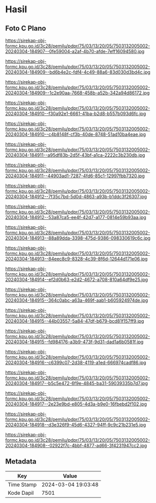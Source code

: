 # Hasil

## Foto C Plano

https://sirekap-obj-formc.kpu.go.id/3c28/pemilu/pdpr/75/03/13/20/05/7503132005002-20240304-184907--0fe59004-a2af-4b70-afde-7eff16094580.jpg

https://sirekap-obj-formc.kpu.go.id/3c28/pemilu/pdpr/75/03/13/20/05/7503132005002-20240304-184909--bd6b4e2c-fdf4-4c49-88a6-83d030d3bd4c.jpg

https://sirekap-obj-formc.kpu.go.id/3c28/pemilu/pdpr/75/03/13/20/05/7503132005002-20240304-184909--1c2e90aa-7668-458b-a52b-342a94d86172.jpg

https://sirekap-obj-formc.kpu.go.id/3c28/pemilu/pdpr/75/03/13/20/05/7503132005002-20240304-184910--f30a92e1-6661-41ba-b2d8-b557b093d6fc.jpg

https://sirekap-obj-formc.kpu.go.id/3c28/pemilu/pdpr/75/03/13/20/05/7503132005002-20240304-184910--c4b8148f-cf3b-40de-8748-51ad10ba4eae.jpg

https://sirekap-obj-formc.kpu.go.id/3c28/pemilu/pdpr/75/03/13/20/05/7503132005002-20240304-184911--a95df83b-2d5f-43bf-a1ca-2222c3b230db.jpg

https://sirekap-obj-formc.kpu.go.id/3c28/pemilu/pdpr/75/03/13/20/05/7503132005002-20240304-184911--44903ad1-7287-4fd6-85c1-12997fbb7320.jpg

https://sirekap-obj-formc.kpu.go.id/3c28/pemilu/pdpr/75/03/13/20/05/7503132005002-20240304-184912--7f35c7bd-5d0d-4863-a93b-b1ddc3f26307.jpg

https://sirekap-obj-formc.kpu.go.id/3c28/pemilu/pdpr/75/03/13/20/05/7503132005002-20240304-184912--53a87ca5-ee4f-42d7-a177-0814e59b93aa.jpg

https://sirekap-obj-formc.kpu.go.id/3c28/pemilu/pdpr/75/03/13/20/05/7503132005002-20240304-184913--88a89dda-3398-475d-9386-098330619c6c.jpg

https://sirekap-obj-formc.kpu.go.id/3c28/pemilu/pdpr/75/03/13/20/05/7503132005002-20240304-184913--84eec8c9-8328-4c39-8f6d-12644d171e06.jpg

https://sirekap-obj-formc.kpu.go.id/3c28/pemilu/pdpr/75/03/13/20/05/7503132005002-20240304-184914--ef2d0b63-e2d2-4672-a708-810a64df9e25.jpg

https://sirekap-obj-formc.kpu.go.id/3c28/pemilu/pdpr/75/03/13/20/05/7503132005002-20240304-184915--364c0abc-a63a-469f-aab1-b605924974de.jpg

https://sirekap-obj-formc.kpu.go.id/3c28/pemilu/pdpr/75/03/13/20/05/7503132005002-20240304-184915--44b03557-5a84-47df-b679-bcd81f157ff9.jpg

https://sirekap-obj-formc.kpu.go.id/3c28/pemilu/pdpr/75/03/13/20/05/7503132005002-20240304-184915--fd984176-a3b9-473f-9d31-dad1a6b0581f.jpg

https://sirekap-obj-formc.kpu.go.id/3c28/pemilu/pdpr/75/03/13/20/05/7503132005002-20240304-184916--c6399c07-2d38-4119-a1ed-666974cadf86.jpg

https://sirekap-obj-formc.kpu.go.id/3c28/pemilu/pdpr/75/03/13/20/05/7503132005002-20240304-184917--b5c5e472-6f9e-4845-ba31-59039335b7d7.jpg

https://sirekap-obj-formc.kpu.go.id/3c28/pemilu/pdpr/75/03/13/20/05/7503132005002-20240304-184917--2e23e9bd-e805-4d3a-b9e0-16fbebd2f102.jpg

https://sirekap-obj-formc.kpu.go.id/3c28/pemilu/pdpr/75/03/13/20/05/7503132005002-20240304-184918--d3e326f9-45d6-4327-94ff-9c9c21b231e5.jpg

https://sirekap-obj-formc.kpu.go.id/3c28/pemilu/pdpr/75/03/13/20/05/7503132005002-20240304-184908--02922f7c-4bbf-4877-ad66-3f4231947cc2.jpg


## Metadata

| Key        | Value               |
| ---------- | ------------------- |
| Time Stamp | 2024-03-04 19:03:48 |
| Kode Dapil | 7501                |




